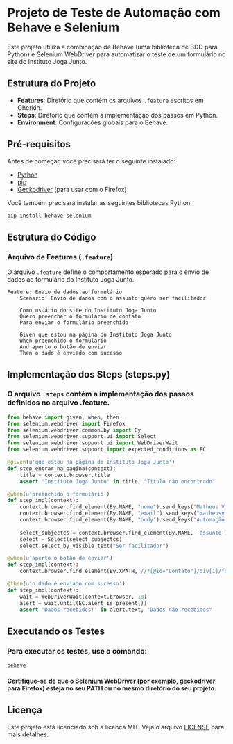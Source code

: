 # Projeto de Teste de Automação com Behave e Selenium

Este projeto utiliza a combinação de Behave (uma biblioteca de BDD para Python) e Selenium WebDriver para automatizar o teste de um formulário no site do Instituto Joga Junto.

## Estrutura do Projeto

- **Features**: Diretório que contém os arquivos `.feature` escritos em Gherkin.
- **Steps**: Diretório que contém a implementação dos passos em Python.
- **Environment**: Configurações globais para o Behave.

## Pré-requisitos

Antes de começar, você precisará ter o seguinte instalado:

- [Python](https://www.python.org/downloads/)
- [pip](https://pip.pypa.io/en/stable/installation/)
- [Geckodriver](https://github.com/mozilla/geckodriver/releases) (para usar com o Firefox)

Você também precisará instalar as seguintes bibliotecas Python:

```sh
pip install behave selenium
```
## Estrutura do Código

### Arquivo de Features (`.feature`)

O arquivo `.feature` define o comportamento esperado para o envio de dados ao formulário do Instituto Joga Junto.

```gherkin
Feature: Envio de dados ao formulário 
    Scenario: Envio de dados com o assunto quero ser facilitador

    Como usuário do site do Instituto Joga Junto 
    Quero preencher o formulário de contato
    Para enviar o formulário preenchido 
    
    Given que estou na página do Instituto Joga Junto 
    When preenchido o formulário
    And aperto o botão de enviar 
    Then o dado é enviado com sucesso
```

## Implementação dos Steps (steps.py)
### O arquivo `.steps` contém a implementação dos passos definidos no arquivo .feature.

```python
from behave import given, when, then
from selenium.webdriver import Firefox
from selenium.webdriver.common.by import By
from selenium.webdriver.support.ui import Select
from selenium.webdriver.support.ui import WebDriverWait
from selenium.webdriver.support import expected_conditions as EC

@given(u'que estou na página do Instituto Joga Junto')
def step_entrar_na_pagina(context):
    title = context.browser.title
    assert 'Instituto Joga Junto' in title, "Titulo não encontrado"

@when(u'preenchido o formulário')
def step_impl(context):
    context.browser.find_element(By.NAME, "nome").send_keys("Matheus Vinícius Ferreira Pinheiro")
    context.browser.find_element(By.NAME, "email").send_keys("matheusvfp@gmail.com")
    context.browser.find_element(By.NAME, "body").send_keys("Automação final com behave")
    
    select_subjectcs = context.browser.find_element(By.NAME, 'assunto')
    select = Select(select_subjectcs)
    select.select_by_visible_text("Ser facilitador")

@when(u'aperto o botão de enviar')
def step_impl(context):
    context.browser.find_element(By.XPATH,'//*[@id="Contato"]/div[1]/form/button').submit()

@then(u'o dado é enviado com sucesso')
def step_impl(context):
    wait = WebDriverWait(context.browser, 10)
    alert = wait.until(EC.alert_is_present())
    assert 'Dados recebidos!' in alert.text, "Dados não recebidos"
```


## Executando os Testes
### Para executar os testes, use o comando:
``` behave
behave
```
#### Certifique-se de que o Selenium WebDriver (por exemplo, geckodriver para Firefox) esteja no seu PATH ou no mesmo diretório do seu projeto.

## Licença

Este projeto está licenciado sob a licença MIT. Veja o arquivo [LICENSE](./LICENSE) para mais detalhes.

